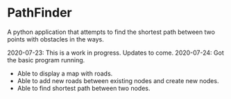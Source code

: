 # PathFinder
A python application that attempts to find the shortest path between two points with obstacles in the ways.

2020-07-23: This is a work in progress. Updates to come.
2020-07-24: Got the basic program running. 
  - Able to display a map with roads.
  - Able to add new roads between existing nodes and create new nodes.
  - Able to find shortest path between two nodes.
